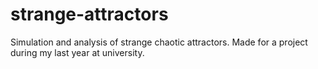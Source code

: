 # strange-attractors
Simulation and analysis of strange chaotic attractors. Made for a project during my last year at university.
